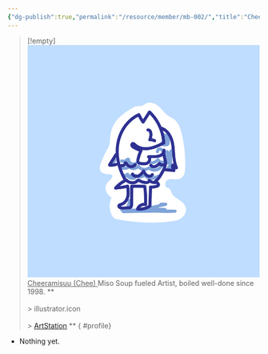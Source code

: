 ```yaml
---
{"dg-publish":true,"permalink":"/resource/member/mb-002/","title":"Cheeramisuu (Chee)","tags":["-member","-member/cheeramisu"]}
---
```


>[!empty]
> ![RESOURCE/ASSET/ICON/MB002.png|icon](/img/user/RESOURCE/ASSET/ICON/MB002.png) <u class="title"> Cheeramisuu (Chee) </u>
> Miso Soup fueled Artist, boiled well-done since 1998. **<br><br>\> illustrator.icon <br><br>\> [ArtStation](https://www.artstation.com/cheeramisuu) **
{ #profile}


- Nothing yet.